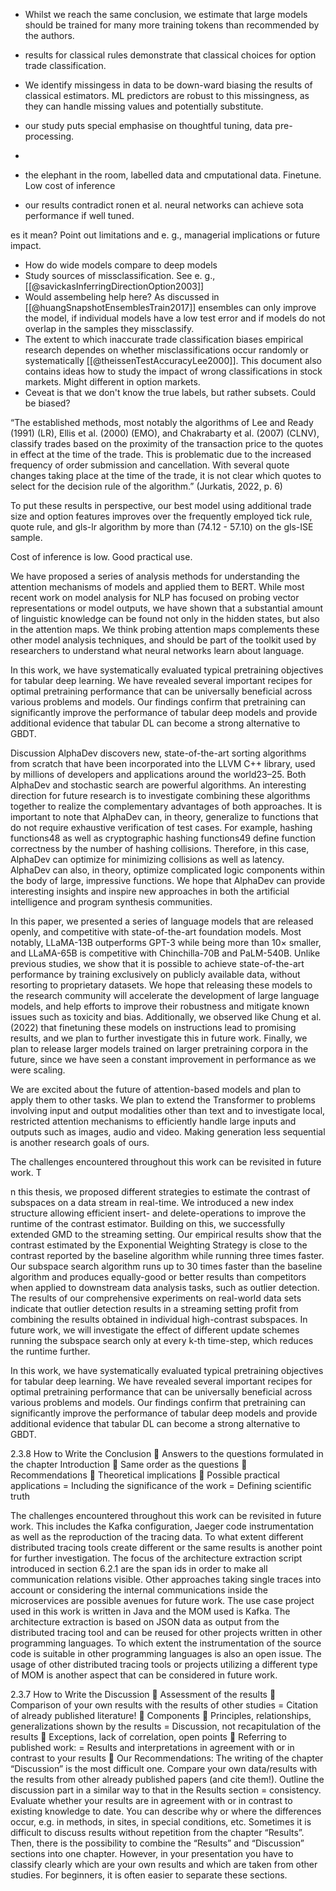 
- Whilst we reach the same conclusion, we estimate that large models should be trained for many more training tokens than recommended by the authors.

- results for classical rules demonstrate that classical choices for option trade classification.
- We identify missingess in data to be down-ward biasing the results of classical estimators. ML predictors are robust to this missingness, as they can handle missing values and potentially substitute.

- our study puts special emphasise on thoughtful tuning, data pre-processing.
- 

- the elephant in the room, labelled data and cmputational data. Finetune. Low cost of inference
- our results contradict ronen et al. neural networks can achieve sota performance if well tuned.


es it mean? Point out limitations and e. g., managerial implications or future impact.
- How do wide models compare to deep models
- Study sources of missclassification. See e. g., [[@savickasInferringDirectionOption2003]]
- Would assembeling help here? As discussed in [[@huangSnapshotEnsemblesTrain2017]] ensembles can only improve the model, if individual models have a low test error and if models do not overlap in the samples they missclassify.
- The extent to which inaccurate trade classification biases empirical research dependes on whether misclassifications occur randomly or systematically [[@theissenTestAccuracyLee2000]]. This document also contains ideas how to study the impact of wrong classifications in stock markets. Might different in option markets.
- Ceveat is that we don't know the true labels, but rather subsets. Could be biased?

“The established methods, most notably the algorithms of Lee and Ready (1991) (LR), Ellis et al. (2000) (EMO), and Chakrabarty et al. (2007) (CLNV), classify trades based on the proximity of the transaction price to the quotes in effect at the time of the trade. This is problematic due to the increased frequency of order submission and cancellation. With several quote changes taking place at the time of the trade, it is not clear which quotes to select for the decision rule of the algorithm.” (Jurkatis, 2022, p. 6)

To put these results in perspective, our best model using additional trade size and option features improves over the frequently employed tick rule, quote rule, and gls-lr algorithm by more than (74.12 - 57.10) on the gls-ISE sample. 

Cost of inference is low. Good practical use.



We have proposed a series of analysis methods for understanding the attention mechanisms of models and applied them to BERT. While most recent work on model analysis for NLP has focused on probing vector representations or model outputs, we have shown that a substantial amount of linguistic knowledge can be found not only in the hidden states, but also in the attention maps. We think probing attention maps complements these other model analysis techniques, and should be part of the toolkit used by researchers to understand what neural networks learn about language.

In this work, we have systematically evaluated typical pretraining objectives for tabular deep learning. We have revealed several important recipes for optimal pretraining performance that can be universally beneficial across various problems and models. Our findings confirm that pretraining can significantly improve the performance of tabular deep models and provide additional evidence that tabular DL can become a strong alternative to GBDT.


Discussion AlphaDev discovers new, state-of-the-art sorting algorithms from scratch that have been incorporated into the LLVM C++ library, used by millions of developers and applications around the world23–25. Both AlphaDev and stochastic search are powerful algorithms. An interesting direction for future research is to investigate combining these algorithms together to realize the complementary advantages of both approaches. It is important to note that AlphaDev can, in theory, generalize to functions that do not require exhaustive verification of test cases. For example, hashing functions48 as well as cryptographic hashing functions49 define function correctness by the number of hashing collisions. Therefore, in this case, AlphaDev can optimize for minimizing collisions as well as latency. AlphaDev can also, in theory, optimize complicated logic components within the body of large, impressive functions. We hope that AlphaDev can provide interesting insights and inspire new approaches in both the artificial intelligence and program synthesis communities.

In this paper, we presented a series of language models that are released openly, and competitive with state-of-the-art foundation models. Most notably, LLaMA-13B outperforms GPT-3 while being more than 10× smaller, and LLaMA-65B is competitive with Chinchilla-70B and PaLM-540B. Unlike previous studies, we show that it is possible to achieve state-of-the-art performance by training exclusively on publicly available data, without resorting to proprietary datasets. We hope that releasing these models to the research community will accelerate the development of large language models, and help efforts to improve their robustness and mitigate known issues such as toxicity and bias. Additionally, we observed like Chung et al. (2022) that finetuning these models on instructions lead to promising results, and we plan to further investigate this in future work. Finally, we plan to release larger models trained on larger pretraining corpora in the future, since we have seen a constant improvement in performance as we were scaling.

We are excited about the future of attention-based models and plan to apply them to other tasks. We plan to extend the Transformer to problems involving input and output modalities other than text and to investigate local, restricted attention mechanisms to efficiently handle large inputs and outputs such as images, audio and video. Making generation less sequential is another research goals of ours.

The challenges encountered throughout this work can be revisited in future work. T

n this thesis, we proposed different strategies to estimate the contrast of subspaces on a data stream in real-time. We introduced a new index structure allowing efficient insert- and delete-operations to improve the runtime of the contrast estimator. Building on this, we successfully extended GMD to the streaming setting. Our empirical results show that the contrast estimated by the Exponential Weighting Strategy is close to the contrast reported by the baseline algorithm while running three times faster. Our subspace search algorithm runs up to 30 times faster than the baseline algorithm and produces equally-good or better results than competitors when applied to downstream data analysis tasks, such as outlier detection. The results of our comprehensive experiments on real-world data sets indicate that outlier detection results in a streaming setting profit from combining the results obtained in individual high-contrast subspaces. In future work, we will investigate the effect of different update schemes running the subspace search only at every k-th time-step, which reduces the runtime further.

In this work, we have systematically evaluated typical pretraining objectives for tabular deep learning. We have revealed several important recipes for optimal pretraining performance that can be universally beneficial across various problems and models. Our findings confirm that pretraining can significantly improve the performance of tabular deep models and provide additional evidence that tabular DL can become a strong alternative to GBDT.


2.3.8 How to Write the Conclusion  Answers to the questions formulated in the chapter Introduction  Same order as the questions  Recommendations  Theoretical implications  Possible practical applications = Including the significance of the work = Defining scientific truth


The challenges encountered throughout this work can be revisited in future work. This includes the Kafka configuration, Jaeger code instrumentation as well as the reproduction of the tracing data. To what extent different distributed tracing tools create different or the same results is another point for further investigation. The focus of the architecture extraction script introduced in section 6.2.1 are the span ids in order to make all communication relations visible. Other approaches taking single traces into account or considering the internal communications inside the microservices are possible avenues for future work. The use case project used in this work is written in Java and the MOM used is Kafka. The architecture extraction is based on JSON data as output from the distributed tracing tool and can be reused for other projects written in other programming languages. To which extent the instrumentation of the source code is suitable in other programming languages is also an open issue. The usage of other distributed tracing tools or projects utilizing a different type of MOM is another aspect that can be considered in future work.


2.3.7 How to Write the Discussion  Assessment of the results  Comparison of your own results with the results of other studies = Citation of already published literature!  Components  Principles, relationships, generalizations shown by the results = Discussion, not recapitulation of the results  Exceptions, lack of correlation, open points  Referring to published work: = Results and interpretations in agreement with or in contrast to your results  Our Recommendations: The writing of the chapter “Discussion” is the most difficult one. Compare your own data/results with the results from other already published papers (and cite them!). Outline the discussion part in a similar way to that in the Results section = consistency. Evaluate whether your results are in agreement with or in contrast to existing knowledge to date. You can describe why or where the differences occur, e.g. in methods, in sites, in special conditions, etc. Sometimes it is difficult to discuss results without repetition from the chapter “Results”. Then, there is the possibility to combine the “Results” and “Discussion” sections into one chapter. However, in your presentation you have to classify clearly which are your own results and which are taken from other studies. For beginners, it is often easier to separate these sections.

